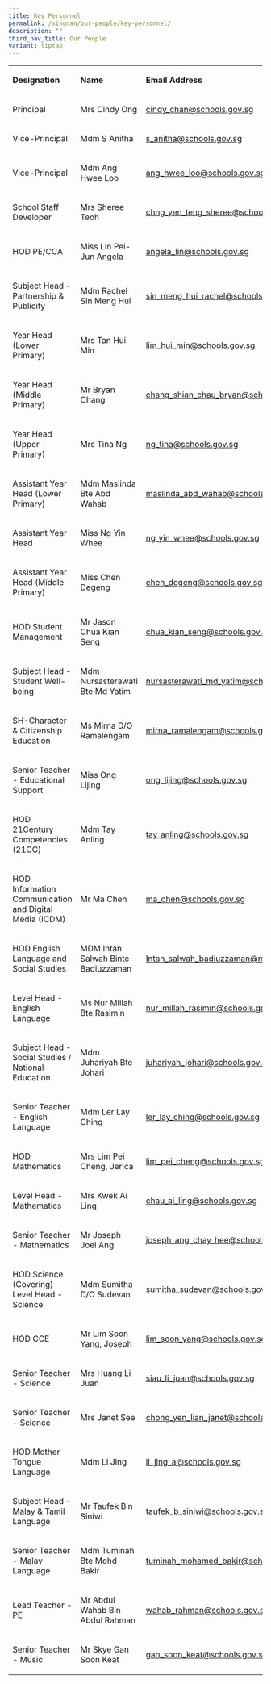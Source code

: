 ```yaml
---
title: Key Personnel
permalink: /xingnan/our-people/key-personnel/
description: ""
third_nav_title: Our People
variant: tiptap
---
```

<p></p>
<table style="minWidth: 75px">
<colgroup>
<col>
<col>
<col>
</colgroup>
<tbody>
<tr>
<td rowspan="1" colspan="1">
<p><strong>Designation</strong>
</p>
</td>
<td rowspan="1" colspan="1">
<p><strong>Name</strong>
</p>
</td>
<td rowspan="1" colspan="1">
<p><strong>Email Address</strong>
</p>
</td>
</tr>
<tr>
<td rowspan="1" colspan="1">
<p>Principal</p>
</td>
<td rowspan="1" colspan="1">
<p>Mrs Cindy Ong</p>
</td>
<td rowspan="1" colspan="1">
<p><a href="mailto:cindy_chan@schools.gov.sg" rel="noopener noreferrer nofollow" target="_blank">cindy_chan@schools.gov.sg</a>
</p>
</td>
</tr>
<tr>
<td rowspan="1" colspan="1">
<p>Vice-Principal</p>
</td>
<td rowspan="1" colspan="1">
<p>Mdm S Anitha</p>
</td>
<td rowspan="1" colspan="1">
<p><a href="mailto:s_anitha@schools.gov.sg" rel="noopener noreferrer nofollow" target="_blank">s_anitha@schools.gov.sg</a>&nbsp;</p>
</td>
</tr>
<tr>
<td rowspan="1" colspan="1">
<p>Vice-Principal</p>
</td>
<td rowspan="1" colspan="1">
<p>Mdm Ang Hwee Loo</p>
</td>
<td rowspan="1" colspan="1">
<p><a href="mailto:ang_hwee_loo@schools.gov.sg" rel="noopener noreferrer nofollow" target="_blank">ang_hwee_loo@schools.gov.sg</a>&nbsp;</p>
</td>
</tr>
<tr>
<td rowspan="1" colspan="1">
<p>School Staff Developer</p>
</td>
<td rowspan="1" colspan="1">
<p>Mrs Sheree Teoh&nbsp;</p>
</td>
<td rowspan="1" colspan="1">
<p><a href="mailto:chng_yen_teng_sheree@schools.gov.sg" rel="noopener noreferrer nofollow" target="_blank">chng_yen_teng_sheree@schools.gov.sg</a>
</p>
</td>
</tr>
<tr>
<td rowspan="1" colspan="1">
<p>HOD PE/CCA</p>
</td>
<td rowspan="1" colspan="1">
<p>Miss Lin Pei-Jun Angela&nbsp;</p>
</td>
<td rowspan="1" colspan="1">
<p><a href="mailto:angela_lin@schools.gov.sg" rel="noopener noreferrer nofollow" target="_blank">angela_lin@schools.gov.sg</a>
</p>
</td>
</tr>
<tr>
<td rowspan="1" colspan="1">
<p>Subject Head - Partnership &amp; Publicity&nbsp;</p>
</td>
<td rowspan="1" colspan="1">
<p>Mdm Rachel Sin Meng Hui</p>
</td>
<td rowspan="1" colspan="1">
<p><a href="mailto:sin_meng_hui_rachel@schools.gov.sg" rel="noopener noreferrer nofollow" target="_blank">sin_meng_hui_rachel@schools.gov.sg</a>
</p>
</td>
</tr>
<tr>
<td rowspan="1" colspan="1">
<p>Year Head (Lower Primary)</p>
</td>
<td rowspan="1" colspan="1">
<p>Mrs Tan Hui Min&nbsp;</p>
</td>
<td rowspan="1" colspan="1">
<p><a href="mailto:lim_hui_min@schools.gov.sg" rel="noopener noreferrer nofollow" target="_blank">lim_hui_min@schools.gov.sg</a>
</p>
</td>
</tr>
<tr>
<td rowspan="1" colspan="1">
<p>Year Head (Middle Primary)</p>
</td>
<td rowspan="1" colspan="1">
<p>Mr Bryan Chang</p>
</td>
<td rowspan="1" colspan="1">
<p><a href="mailto:chang_shian_chau_bryan@schools.gov.sg" rel="noopener noreferrer nofollow" target="_blank">chang_shian_chau_bryan@schools.gov.sg</a>
</p>
</td>
</tr>
<tr>
<td rowspan="1" colspan="1">
<p>Year Head (Upper Primary)</p>
</td>
<td rowspan="1" colspan="1">
<p>Mrs Tina Ng</p>
</td>
<td rowspan="1" colspan="1">
<p><a href="mailto:ng_tina@schools.gov.sg" rel="noopener noreferrer nofollow" target="_blank">ng_tina@schools.gov.sg</a>
</p>
</td>
</tr>
<tr>
<td rowspan="1" colspan="1">
<p>Assistant Year Head (Lower Primary)</p>
</td>
<td rowspan="1" colspan="1">
<p>Mdm Maslinda Bte Abd Wahab</p>
</td>
<td rowspan="1" colspan="1">
<p><a href="mailto:maslinda_abd_wahab@schools.gov.sg" rel="noopener noreferrer nofollow" target="_blank">maslinda_abd_wahab@schools.gov.sg</a>
</p>
</td>
</tr>
<tr>
<td rowspan="1" colspan="1">
<p>Assistant Year Head</p>
</td>
<td rowspan="1" colspan="1">
<p>Miss Ng Yin Whee</p>
</td>
<td rowspan="1" colspan="1">
<p><a href="mailto:ng_yin_whee@schools.gov.sg" rel="noopener noreferrer nofollow" target="_blank">ng_yin_whee@schools.gov.sg</a>
</p>
</td>
</tr>
<tr>
<td rowspan="1" colspan="1">
<p>Assistant Year Head (Middle Primary)</p>
</td>
<td rowspan="1" colspan="1">
<p>Miss Chen Degeng</p>
</td>
<td rowspan="1" colspan="1">
<p><a href="mailto:chen_degeng@schools.gov.sg" rel="noopener noreferrer nofollow" target="_blank">chen_degeng@schools.gov.sg</a>
</p>
</td>
</tr>
<tr>
<td rowspan="1" colspan="1">
<p>HOD Student Management</p>
</td>
<td rowspan="1" colspan="1">
<p>Mr Jason Chua Kian Seng&nbsp;</p>
</td>
<td rowspan="1" colspan="1">
<p><a href="mailto:chua_kian_seng@schools.gov.sg" rel="noopener noreferrer nofollow" target="_blank">chua_kian_seng@schools.gov.sg</a>
</p>
</td>
</tr>
<tr>
<td rowspan="1" colspan="1">
<p>Subject Head - Student Well-being</p>
</td>
<td rowspan="1" colspan="1">
<p>Mdm Nursasterawati Bte Md Yatim</p>
</td>
<td rowspan="1" colspan="1">
<p><a href="mailto:s_anitha@schools.gov.sg" rel="noopener noreferrer nofollow" target="_blank">nursasterawati_md_yatim@schools.gov.sg</a>
</p>
</td>
</tr>
<tr>
<td rowspan="1" colspan="1">
<p>SH-Character &amp; Citizenship Education</p>
</td>
<td rowspan="1" colspan="1">
<p>Ms Mirna D/O Ramalengam</p>
</td>
<td rowspan="1" colspan="1">
<p><a href="mailto:mirna_ramalengam@schools.gov.sg" rel="noopener noreferrer nofollow" target="_blank">mirna_ramalengam@schools.gov.sg</a>
</p>
</td>
</tr>
<tr>
<td rowspan="1" colspan="1">
<p>Senior Teacher - Educational Support</p>
</td>
<td rowspan="1" colspan="1">
<p>Miss Ong Lijing</p>
</td>
<td rowspan="1" colspan="1">
<p><a href="mailto:ong_lijing@schools.gov.sg" rel="noopener noreferrer nofollow" target="_blank">ong_lijing@schools.gov.sg</a>
</p>
</td>
</tr>
<tr>
<td rowspan="1" colspan="1">
<p>HOD 21Century Competencies (21CC)&nbsp;</p>
</td>
<td rowspan="1" colspan="1">
<p>Mdm Tay Anling&nbsp;</p>
</td>
<td rowspan="1" colspan="1">
<p><a href="mailto:tay_anling@schools.gov.sg" rel="noopener noreferrer nofollow" target="_blank">tay_anling@schools.gov.sg</a>
</p>
</td>
</tr>
<tr>
<td rowspan="1" colspan="1">
<p>HOD Information Communication and Digital Media (ICDM)</p>
</td>
<td rowspan="1" colspan="1">
<p>Mr Ma Chen</p>
</td>
<td rowspan="1" colspan="1">
<p><a href="mailto:ma_chen@schools.gov.sg" rel="noopener noreferrer nofollow" target="_blank">ma_chen@schools.gov.sg</a>
</p>
</td>
</tr>
<tr>
<td rowspan="1" colspan="1">
<p>HOD English Language and Social Studies</p>
</td>
<td rowspan="1" colspan="1">
<p>MDM Intan Salwah Binte Badiuzzaman</p>
</td>
<td rowspan="1" colspan="1">
<p><a href="mailto:Intan_salwah_badiuzzaman@moe.gov.sg" rel="noopener noreferrer nofollow" target="_blank">Intan_salwah_badiuzzaman@moe.gov.sg</a>
</p>
</td>
</tr>
<tr>
<td rowspan="1" colspan="1">
<p>Level Head - English Language</p>
</td>
<td rowspan="1" colspan="1">
<p>Ms Nur Millah Bte Rasimin&nbsp;</p>
</td>
<td rowspan="1" colspan="1">
<p><a href="mailto:nur_millah_rasimin@schools.gov.sg" rel="noopener noreferrer nofollow" target="_blank">nur_millah_rasimin@schools.gov.sg</a>
</p>
</td>
</tr>
<tr>
<td rowspan="1" colspan="1">
<p>Subject Head - Social Studies / National Education</p>
</td>
<td rowspan="1" colspan="1">
<p>Mdm Juhariyah Bte Johari&nbsp;</p>
</td>
<td rowspan="1" colspan="1">
<p><a href="mailto:juhariyah_johari@schools.gov.sg" rel="noopener noreferrer nofollow" target="_blank">juhariyah_johari@schools.gov.sg</a>
</p>
</td>
</tr>
<tr>
<td rowspan="1" colspan="1">
<p>Senior Teacher - English Language</p>
</td>
<td rowspan="1" colspan="1">
<p>Mdm Ler Lay Ching</p>
</td>
<td rowspan="1" colspan="1">
<p><a href="mailto:ler_lay_ching@schools.gov.sg" rel="noopener noreferrer nofollow" target="_blank">ler_lay_ching@schools.gov.sg</a>
</p>
</td>
</tr>
<tr>
<td rowspan="1" colspan="1">
<p>HOD Mathematics</p>
</td>
<td rowspan="1" colspan="1">
<p>Mrs Lim Pei Cheng, Jerica</p>
</td>
<td rowspan="1" colspan="1">
<p><a href="mailto:lim_pei_cheng@schools.gov.sg" rel="noopener noreferrer nofollow" target="_blank">lim_pei_cheng@schools.gov.sg</a>
</p>
</td>
</tr>
<tr>
<td rowspan="1" colspan="1">
<p>Level Head - Mathematics</p>
</td>
<td rowspan="1" colspan="1">
<p>Mrs Kwek Ai Ling</p>
</td>
<td rowspan="1" colspan="1">
<p><a href="mailto:chau_ai_ling@schools.gov.sg" rel="noopener noreferrer nofollow" target="_blank">chau_ai_ling@schools.gov.sg</a>
</p>
</td>
</tr>
<tr>
<td rowspan="1" colspan="1">
<p>Senior Teacher - Mathematics&nbsp;</p>
</td>
<td rowspan="1" colspan="1">
<p>Mr Joseph Joel Ang&nbsp;</p>
</td>
<td rowspan="1" colspan="1">
<p><a href="mailto:joseph_ang_chay_hee@schools.gov.sg" rel="noopener noreferrer nofollow" target="_blank">joseph_ang_chay_hee@schools.gov.sg</a>
</p>
</td>
</tr>
<tr>
<td rowspan="1" colspan="1">
<p>HOD Science (Covering)
<br>Level Head - Science</p>
</td>
<td rowspan="1" colspan="1">
<p>Mdm Sumitha D/O Sudevan&nbsp;</p>
</td>
<td rowspan="1" colspan="1">
<p><a href="mailto:sumitha_sudevan@schools.gov.sg" rel="noopener noreferrer nofollow" target="_blank">sumitha_sudevan@schools.gov.sg</a>
</p>
</td>
</tr>
<tr>
<td rowspan="1" colspan="1">
<p>HOD CCE</p>
</td>
<td rowspan="1" colspan="1">
<p>Mr Lim Soon Yang, Joseph</p>
</td>
<td rowspan="1" colspan="1">
<p><a href="mailto:lim_soon_yang@schools.gov.sg" rel="noopener noreferrer nofollow" target="_blank">lim_soon_yang@schools.gov.sg</a>
</p>
</td>
</tr>
<tr>
<td rowspan="1" colspan="1">
<p>Senior Teacher - Science&nbsp;</p>
</td>
<td rowspan="1" colspan="1">
<p>Mrs Huang Li Juan&nbsp;</p>
</td>
<td rowspan="1" colspan="1">
<p><a href="mailto:siau_li_juan@schools.gov.sg" rel="noopener noreferrer nofollow" target="_blank">siau_li_juan@schools.gov.sg</a>
</p>
</td>
</tr>
<tr>
<td rowspan="1" colspan="1">
<p>Senior Teacher - Science&nbsp;</p>
</td>
<td rowspan="1" colspan="1">
<p>Mrs Janet See&nbsp;</p>
</td>
<td rowspan="1" colspan="1">
<p><a href="mailto:chong_yen_lian_janet@schools.gov.sg" rel="noopener noreferrer nofollow" target="_blank">chong_yen_lian_janet@schools.gov.sg</a>
</p>
</td>
</tr>
<tr>
<td rowspan="1" colspan="1">
<p>HOD Mother Tongue Language&nbsp;</p>
</td>
<td rowspan="1" colspan="1">
<p>Mdm Li Jing</p>
</td>
<td rowspan="1" colspan="1">
<p><a href="mailto:li_jing_a@schools.gov.sg" rel="noopener noreferrer nofollow" target="_blank">li_jing_a@schools.gov.sg</a>
</p>
</td>
</tr>
<tr>
<td rowspan="1" colspan="1">
<p>Subject Head - Malay &amp; Tamil Language&nbsp;</p>
</td>
<td rowspan="1" colspan="1">
<p>Mr Taufek Bin Siniwi&nbsp;</p>
</td>
<td rowspan="1" colspan="1">
<p><a href="mailto:taufek_b_siniwi@schools.gov.sg" rel="noopener noreferrer nofollow" target="_blank">taufek_b_siniwi@schools.gov.sg</a>
</p>
</td>
</tr>
<tr>
<td rowspan="1" colspan="1">
<p>Senior Teacher - Malay Language&nbsp;</p>
</td>
<td rowspan="1" colspan="1">
<p>Mdm Tuminah Bte Mohd Bakir&nbsp;</p>
</td>
<td rowspan="1" colspan="1">
<p><a href="mailto:tuminah_mohamed_bakir@schools.gov.sg" rel="noopener noreferrer nofollow" target="_blank">tuminah_mohamed_bakir@schools.gov.sg</a>
</p>
</td>
</tr>
<tr>
<td rowspan="1" colspan="1">
<p>Lead Teacher - PE&nbsp;</p>
</td>
<td rowspan="1" colspan="1">
<p>Mr Abdul Wahab Bin Abdul Rahman&nbsp;</p>
</td>
<td rowspan="1" colspan="1">
<p><a href="mailto:wahab_rahman@schools.gov.sg" rel="noopener noreferrer nofollow" target="_blank">wahab_rahman@schools.gov.sg</a>
</p>
</td>
</tr>
<tr>
<td rowspan="1" colspan="1">
<p>Senior Teacher - Music</p>
</td>
<td rowspan="1" colspan="1">
<p>Mr Skye Gan Soon Keat&nbsp;</p>
</td>
<td rowspan="1" colspan="1">
<p><a href="mailto:gan_soon_keat@schools.gov.sg" rel="noopener noreferrer nofollow" target="_blank">gan_soon_keat@schools.gov.sg</a>
</p>
</td>
</tr>
</tbody>
</table>
<p></p>